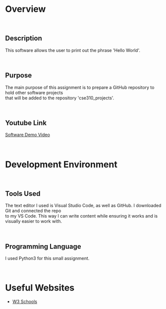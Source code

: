 # Overview

<p>&nbsp;</p>

## Description
This software allows the user to print out the phrase 'Hello World'.

<p>&nbsp;</p>

## Purpose 
The main purpose of this assignment is to prepare a GitHub repository to hold other software projects  
that will be added to the repository 'cse310_projects'.  

<p>&nbsp;</p>

## Youtube Link

[Software Demo Video](https://youtu.be/D27rUCOkuRY)

<p>&nbsp;</p>

# Development Environment

<p>&nbsp;</p>

## Tools Used

The text editor I used is Visual Studio Code, as well as GitHub. I downloaded Git and connected the repo  
to my VS Code. This way I can write content while ensuring it works and is visually easier to work with.  

<p>&nbsp;</p>

## Programming Language
I used Python3 for this small assignment.  

<p>&nbsp;</p>

# Useful Websites

* [W3 Schools](https://www.w3schools.com/)